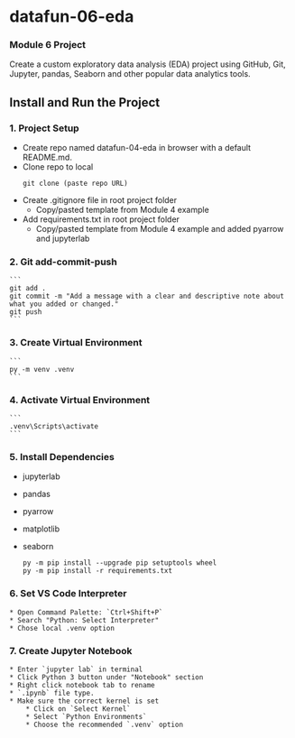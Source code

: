 # datafun-06-eda
### Module 6 Project  
Create a custom exploratory data analysis (EDA) project using GitHub, Git, Jupyter, pandas, Seaborn and other popular data analytics tools.

## Install and Run the Project
### 1. Project Setup  
- Create repo named datafun-04-eda in browser with a default README.md.  
- Clone repo to local  
    ```
    git clone (paste repo URL)
    ```  
- Create .gitignore file in root project folder  
    * Copy/pasted template from Module 4 example  
- Add requirements.txt in root project folder  
    * Copy/pasted template from Module 4 example and added pyarrow and jupyterlab  

### 2. Git add-commit-push  
    ```
    git add .
    git commit -m "Add a message with a clear and descriptive note about what you added or changed."
    git push
    ```

### 3. Create Virtual Environment  
    ```
    py -m venv .venv
    ```

### 4. Activate Virtual Environment
    ```
    .venv\Scripts\activate
    ``` 

### 5. Install Dependencies  
* jupyterlab
* pandas
* pyarrow
* matplotlib
* seaborn

    ```
    py -m pip install --upgrade pip setuptools wheel
    py -m pip install -r requirements.txt
    ```

### 6. Set VS Code Interpreter
    * Open Command Palette: `Ctrl+Shift+P`
    * Search "Python: Select Interpreter"
    * Chose local .venv option

### 7. Create Jupyter Notebook
    * Enter `jupyter lab` in terminal
    * Click Python 3 button under "Notebook" section
    * Right click notebook tab to rename
    * `.ipynb` file type.
    * Make sure the correct kernel is set
        * Click on `Select Kernel`
        * Select `Python Environments`
        * Choose the recommended `.venv` option